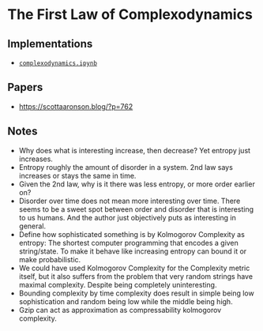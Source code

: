 # The First Law of Complexodynamics

## Implementations

- [`complexodynamics.ipynb`](https://github.com/xnought/paper-implement/blob/main/compexlo/complexodynamics.ipynb)

## Papers

- https://scottaaronson.blog/?p=762

## Notes

- Why does what is interesting increase, then decrease? Yet entropy just increases.
- Entropy roughly the amount of disorder in a system. 2nd law says increases or stays the same in time.
- Given the 2nd law, why is it there was less entropy, or more order earlier on?
- Disorder over time does not mean more interesting over time. There seems to be a sweet spot between order and disorder that is interesting to us humans. And the author just objectively puts as interesting in general.
- Define how sophisticated something is by Kolmogorov Complexity as entropy: The shortest computer programming that encodes a given string/state. To make it behave like increasing entropy can bound it or make probabilistic.
- We could have used Kolmogorov Complexity for the Complexity metric itself, but it also suffers from the problem that very random strings have maximal complexity. Despite being completely uninteresting.  
- Bounding complexity by time complexity does result in simple being low sophistication and random being low while the middle being high.
- Gzip can act as approximation as compressability kolmogorov complexity.